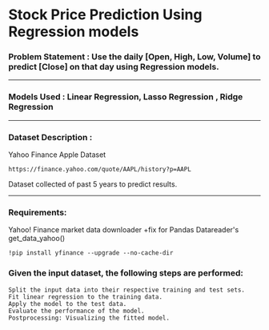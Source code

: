 # Stock Price Prediction Using Regression models

### Problem Statement : Use the daily [Open, High, Low, Volume] to predict [Close] on that day using Regression models.

------------
### Models Used : Linear Regression, Lasso Regression , Ridge Regression

-------------
### Dataset Description :

Yahoo Finance Apple Dataset

	https://finance.yahoo.com/quote/AAPL/history?p=AAPL

Dataset collected of past 5 years to predict results.

--------------

### Requirements:
Yahoo! Finance market data downloader +fix for Pandas Datareader's get_data_yahoo()

	!pip install yfinance --upgrade --no-cache-dir


### Given the input dataset, the following steps are performed:

	Split the input data into their respective training and test sets.
	Fit linear regression to the training data.
	Apply the model to the test data.
	Evaluate the performance of the model.
	Postprocessing: Visualizing the fitted model.
